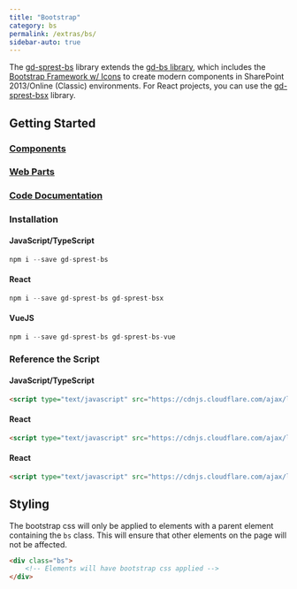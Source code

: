 ```yaml
---
title: "Bootstrap"
category: bs
permalink: /extras/bs/
sidebar-auto: true
---
```

The [gd-sprest-bs](https://github.com/gunjandatta/sprest-bs) library extends the [gd-bs library](https://github.com/gunjandatta/gd-bs), which includes the [Bootstrap Framework w/ Icons](https://getbootstrap.com/) to create modern components in SharePoint 2013/Online (Classic) environments. For React projects, you can use the [gd-sprest-bsx](https://github.com/gunjandatta/sprest-bsx) library.

## Getting Started

### [Components](components)
### [Web Parts](webparts)
### [Code Documentation](/docs/sprest-bs/globals.html)

### Installation

#### JavaScript/TypeScript

```js
npm i --save gd-sprest-bs
```

#### React

```js
npm i --save gd-sprest-bs gd-sprest-bsx
```

#### VueJS

```js
npm i --save gd-sprest-bs gd-sprest-bs-vue
```

### Reference the Script

#### JavaScript/TypeScript

```html
<script type="text/javascript" src="https://cdnjs.cloudflare.com/ajax/libs/gd-sprest-bs/5.4.2/gd-sprest-bs.min.js"></script>
```

#### React

```html
<script type="text/javascript" src="https://cdnjs.cloudflare.com/ajax/libs/gd-sprest-bsx/[Coming Soon]/gd-sprest-bsx.min.js"></script>
```

#### React

```html
<script type="text/javascript" src="https://cdnjs.cloudflare.com/ajax/libs/gd-sprest-bs-vue/[Coming Soon]/gd-sprest-bs-vue.min.js"></script>
```

## Styling

The bootstrap css will only be applied to elements with a parent element containing the ```bs``` class. This will ensure that other elements on the page will not be affected.

```html
<div class="bs">
    <!-- Elements will have bootstrap css applied -->
</div>
```